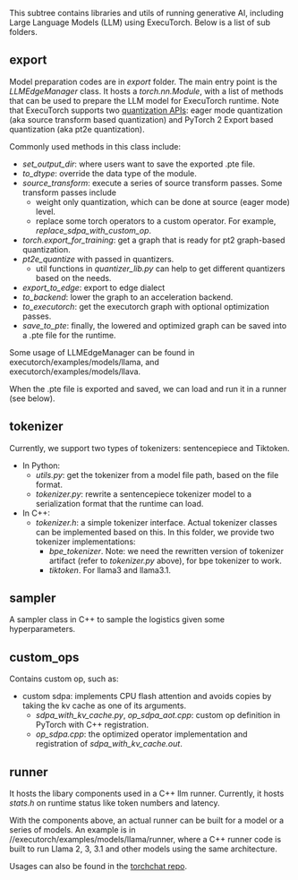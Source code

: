 This subtree contains libraries and utils of running generative AI, including Large Language Models (LLM) using ExecuTorch.
Below is a list of sub folders.
## export
Model preparation codes are in _export_ folder. The main entry point is the _LLMEdgeManager_ class. It hosts a _torch.nn.Module_, with a list of methods that can be used to prepare the LLM model for ExecuTorch runtime.
Note that ExecuTorch supports two [quantization APIs](https://pytorch.org/docs/stable/quantization.html#quantization-api-summary): eager mode quantization (aka source transform based quantization) and PyTorch 2 Export based quantization (aka pt2e quantization).

Commonly used methods in this class include:
- _set_output_dir_: where users want to save the exported .pte file.
- _to_dtype_: override the data type of the module.
- _source_transform_: execute a series of source transform passes. Some transform passes include
  - weight only quantization, which can be done at source (eager mode) level.
  - replace some torch operators to a custom operator. For example, _replace_sdpa_with_custom_op_.
- _torch.export_for_training_: get a graph that is ready for pt2 graph-based quantization.
- _pt2e_quantize_ with passed in quantizers.
  - util functions in _quantizer_lib.py_ can help to get different quantizers based on the needs.
- _export_to_edge_: export to edge dialect
- _to_backend_: lower the graph to an acceleration backend.
- _to_executorch_: get the executorch graph with optional optimization passes.
- _save_to_pte_: finally, the lowered and optimized graph can be saved into a .pte file for the runtime.

Some usage of LLMEdgeManager can be found in executorch/examples/models/llama, and executorch/examples/models/llava.

When the .pte file is exported and saved, we can load and run it in a runner (see below).

## tokenizer
Currently, we support two types of tokenizers: sentencepiece and Tiktoken.
- In Python:
  - _utils.py_: get the tokenizer from a model file path, based on the file format.
  - _tokenizer.py_: rewrite a sentencepiece tokenizer model to a serialization format that the runtime can load.
- In C++:
  - _tokenizer.h_: a simple tokenizer interface. Actual tokenizer classes can be implemented based on this. In this folder, we provide two tokenizer implementations:
    - _bpe_tokenizer_. Note: we need the rewritten version of tokenizer artifact (refer to _tokenizer.py_ above), for bpe tokenizer to work.
    - _tiktoken_. For llama3 and llama3.1.

## sampler
A sampler class in C++ to sample the logistics given some hyperparameters.

## custom_ops
Contains custom op, such as:
- custom sdpa: implements CPU flash attention and avoids copies by taking the kv cache as one of its arguments.
  - _sdpa_with_kv_cache.py_, _op_sdpa_aot.cpp_: custom op definition in PyTorch with C++ registration.
  - _op_sdpa.cpp_: the optimized operator implementation and registration of _sdpa_with_kv_cache.out_.

## runner
It hosts the libary components used in a C++ llm runner. Currently, it hosts _stats.h_ on runtime status like token numbers and latency.

With the components above, an actual runner can be built for a model or a series of models. An example is in //executorch/examples/models/llama/runner, where a C++ runner code is built to run Llama 2, 3, 3.1 and other models using the same architecture.

Usages can also be found in the [torchchat repo](https://github.com/pytorch/torchchat/tree/main/runner).
